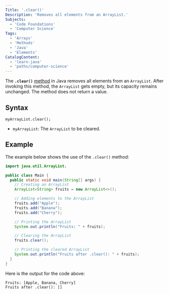 ```yaml
---
Title: '.clear()'
Description: 'Removes all elements from an ArrayList.'
Subjects:
  - 'Code Foundations'
  - 'Computer Science'
Tags:
  - 'Arrays'
  - 'Methods'
  - 'Java'
  - 'Elements'
CatalogContent:
  - 'learn-java'
  - 'paths/computer-science'
---
```


The **`.clear()`** [method](https://www.codecademy.com/resources/docs/java/methods) in Java removes all elements from an `ArrayList`. After invoking this method, the `ArrayList` gets empty, but its capacity remains unchanged. The method does not return a value.

## Syntax

```pseudo
myArrayList.clear();
```

- `myArrayList`: The `ArrayList` to be cleared.

## Example

The example below shows the use of the `.clear()` method:

```java
import java.util.ArrayList;

public class Main {
  public static void main(String[] args) {
    // Creating an ArrayList
    ArrayList<String> fruits = new ArrayList<>();

    // Adding elements to the ArrayList
    fruits.add("Apple");
    fruits.add("Banana");
    fruits.add("Cherry");

    // Printing the ArrayList
    System.out.println("Fruits: " + fruits);

    // Clearing the ArrayList
    fruits.clear();

    // Printing the cleared ArrayList
    System.out.println("Fruits after .clear(): " + fruits);
  }
}
```

Here is the output for the code above:

```shell
Fruits: [Apple, Banana, Cherry]
Fruits after .clear(): []
```
